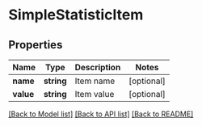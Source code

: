 # SimpleStatisticItem

## Properties
Name | Type | Description | Notes
------------ | ------------- | ------------- | -------------
**name** | **string** | Item name | [optional] 
**value** | **string** | Item value | [optional] 

[[Back to Model list]](../README.md#documentation-for-models) [[Back to API list]](../README.md#documentation-for-api-endpoints) [[Back to README]](../README.md)


